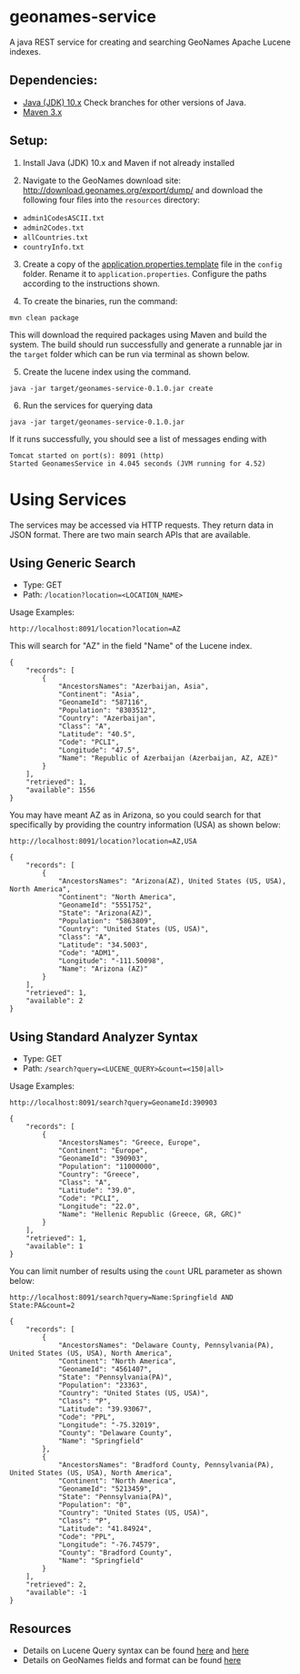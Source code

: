# geonames-service
A java REST service for creating and searching GeoNames Apache Lucene indexes.

## Dependencies:
* [Java (JDK) 10.x](http://www.oracle.com/technetwork/java/javase/overview/index.html) Check branches for other versions of Java.
* [Maven 3.x](https://maven.apache.org/index.html)

## Setup:

1) Install Java (JDK) 10.x and Maven if not already installed

2) Navigate to the GeoNames download site: http://download.geonames.org/export/dump/ and download the following four files into the ```resources``` directory:
* ```admin1CodesASCII.txt```
* ```admin2Codes.txt```
* ```allCountries.txt```
* ```countryInfo.txt``` 
3) Create a copy of the [application.properties.template](config/application.properties.template) file in the ```config``` folder. Rename it to ```application.properties```. Configure the paths according to the instructions shown.

4) To create the binaries, run the command:
```
mvn clean package
```
This will download the required packages using Maven and build the system. The build should run successfully and generate a runnable jar in the ```target``` folder which can be run via terminal as shown below.

5) Create the lucene index using the command.
```
java -jar target/geonames-service-0.1.0.jar create
```

6) Run the services for querying data
```
java -jar target/geonames-service-0.1.0.jar
```
If it runs successfully, you should see a list of messages ending with 
```
Tomcat started on port(s): 8091 (http)
Started GeonamesService in 4.045 seconds (JVM running for 4.52)
```

# Using Services
The services may be accessed via HTTP requests. They return data in JSON format. There are two main search APIs that are available.

## Using Generic Search
* Type: GET
* Path: ```/location?location=<LOCATION_NAME>```

Usage Examples:
```
http://localhost:8091/location?location=AZ
```
This will search for "AZ" in the field "Name" of the Lucene index.
```
{
    "records": [
        {
            "AncestorsNames": "Azerbaijan, Asia",
            "Continent": "Asia",
            "GeonameId": "587116",
            "Population": "8303512",
            "Country": "Azerbaijan",
            "Class": "A",
            "Latitude": "40.5",
            "Code": "PCLI",
            "Longitude": "47.5",
            "Name": "Republic of Azerbaijan (Azerbaijan, AZ, AZE)"
        }
    ],
    "retrieved": 1,
    "available": 1556
}
```
You may have meant AZ as in Arizona, so you could search for that specifically by providing the country information (USA) as shown below:
```
http://localhost:8091/location?location=AZ,USA

{
    "records": [
        {
            "AncestorsNames": "Arizona(AZ), United States (US, USA), North America",
            "Continent": "North America",
            "GeonameId": "5551752",
            "State": "Arizona(AZ)",
            "Population": "5863809",
            "Country": "United States (US, USA)",
            "Class": "A",
            "Latitude": "34.5003",
            "Code": "ADM1",
            "Longitude": "-111.50098",
            "Name": "Arizona (AZ)"
        }
    ],
    "retrieved": 1,
    "available": 2
}
```
## Using Standard Analyzer Syntax
* Type: GET
* Path: ```/search?query=<LUCENE_QUERY>&count=<150|all>```

Usage Examples:
```
http://localhost:8091/search?query=GeonameId:390903

{
    "records": [
        {
            "AncestorsNames": "Greece, Europe",
            "Continent": "Europe",
            "GeonameId": "390903",
            "Population": "11000000",
            "Country": "Greece",
            "Class": "A",
            "Latitude": "39.0",
            "Code": "PCLI",
            "Longitude": "22.0",
            "Name": "Hellenic Republic (Greece, GR, GRC)"
        }
    ],
    "retrieved": 1,
    "available": 1
}
```
You can limit number of results using the ```count``` URL parameter as shown below:
```
http://localhost:8091/search?query=Name:Springfield AND State:PA&count=2

{
    "records": [
        {
            "AncestorsNames": "Delaware County, Pennsylvania(PA), United States (US, USA), North America",
            "Continent": "North America",
            "GeonameId": "4561407",
            "State": "Pennsylvania(PA)",
            "Population": "23363",
            "Country": "United States (US, USA)",
            "Class": "P",
            "Latitude": "39.93067",
            "Code": "PPL",
            "Longitude": "-75.32019",
            "County": "Delaware County",
            "Name": "Springfield"
        },
        {
            "AncestorsNames": "Bradford County, Pennsylvania(PA), United States (US, USA), North America",
            "Continent": "North America",
            "GeonameId": "5213459",
            "State": "Pennsylvania(PA)",
            "Population": "0",
            "Country": "United States (US, USA)",
            "Class": "P",
            "Latitude": "41.84924",
            "Code": "PPL",
            "Longitude": "-76.74579",
            "County": "Bradford County",
            "Name": "Springfield"
        }
    ],
    "retrieved": 2,
    "available": -1
}
```

## Resources
* Details on Lucene Query syntax can be found [here](https://lucene.apache.org/core/2_9_4/queryparsersyntax.html) and [here](https://lucene.apache.org/core/6_6_0/queryparser/org/apache/lucene/queryparser/classic/package-summary.html#package.description)
* Details on GeoNames fields and format can be found [here](http://download.geonames.org/export/dump/)

